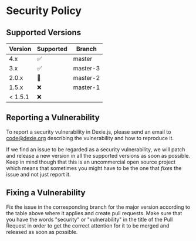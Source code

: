 # Security Policy

## Supported Versions

| Version | Supported          | Branch
| ------- | ------------------ | --------
| 4.x     | :white_check_mark: | master
| 3.x     | :white_check_mark: | master-3
| 2.0.x   | :thinking: | master-2
| 1.5.x   | :x: | master-1
| < 1.5.1 | :x:                |

## Reporting a Vulnerability

To report a security vulnerability in Dexie.js, please send an email to code@dexie.org describing the vulnerability and how to reproduce it.

If we find an issue to be regarded as a security vulnerability, we will patch and release a new version in all the supported versions as soon as possible.
Keep in mind though that this is an uncommercial open source project which means that sometimes you might have to be the one that
*fixes* the issue and not just report it.

## Fixing a Vulnerability

Fix the issue in the corresponding branch for the major version according to the table above where it applies and
create pull requests. Make sure that you have the words "security" or "vulnerability" in the title of the Pull Request
in order to get the correct attention for it to be merged and released as soon as possible.

